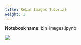 ```yaml
---
title: Rebin Images Tutorial
weight: 1
---
```


**Notebook name**: bin_images.ipynb

<img src='/images/comingsoon.png' />